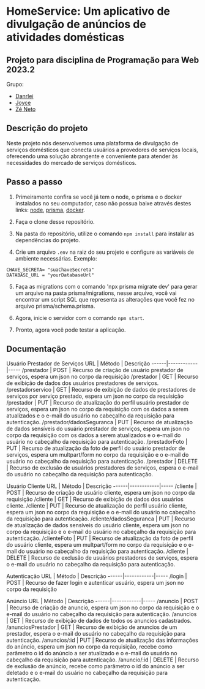 # HomeService: Um aplicativo de divulgação de anúncios de atividades domésticas 
## Projeto para disciplina de Programação para Web 2023.2

Grupo:
- [Danrlei](https://github.com/dxnrlei)
- [Joyce](https://github.com/Joyce-Firmino)
- [Zé Neto](https://github.com/Joseph-vat)

## Descrição do projeto

Neste projeto nós desenvolvemos uma plataforma de divulgação de serviços domésticos que conecta usuários a provedores de serviços locais, oferecendo uma solução abrangente e conveniente para atender às necessidades do mercado de serviços domésticos.

## Passo a passo
1. Primeiramente confira se você já tem o node, o prisma e o docker instalados no seu computador, caso não possua baixe através destes links:
<a href="https://nodejs.org/pt-br/download">node</a>, <a href="https://www.prisma.io/docs/getting-started/setup-prisma">prisma</a>,
<a href="https://docs.docker.com/desktop/install/windows-install/">docker</a>.

2. Faça o clone desse repositório.

3. Na pasta do repositório, utilize o comando `npm install` para instalar as dependências do projeto.

4. Crie um arquivo `.env` na raiz do seu projeto e configure as variáveis de ambiente necessárias.
 Exemplo:
```
CHAVE_SECRETA= "suaChaveSecreta"
DATABASE_URL = "yourDatabaseUrl"
```
5. Faça as migrations com o comando 'npx prisma migrate dev' para gerar um arquivo na pasta prisma/migrations, nesse arquivo, você vai encontrar um script SQL que representa as alterações que você fez no arquivo prisma/schema.prisma.

6. Agora, inicie o servidor com o comando `npm start`.

7. Pronto, agora você pode testar a aplicação.

## Documentação

Usuário Prestador de Serviços
URL	| Método | Descrição
------|------------|-----
/prestador |	POST |	Recurso de criação de usuário prestador de serviços, espera um json no corpo da requisição
/prestador	| GET |	Recurso de exibição de dados dos usuários prestadores de serviços.
/prestadorservico	| GET |	Recurso de exibição de dados de prestadores de serviços por serviço prestado, espera um json no corpo da requisição
/prestador	| PUT	| Recurso de atualização do perfil usuário prestador de serviços, espera um json no corpo da requisição com os dados a serem atualizados e o e-mail do usuário no cabeçalho da requisição para autenticação.
/prestador/dadosSeguranca	| PUT	| Recurso de atualização de dados sensíveis do usuário prestador de serviços, espera um json no corpo da requisição com os dados a serem atualizados e o e-mail do usuário no cabeçalho da requisição para autenticação.
/prestadorFoto	| PUT	| Recurso de atualização da foto de perfil do usuário prestador de serviços, espera um multpart/form no corpo da requisição e o e-mail do usuário no cabeçalho da requisição para autenticação.
/prestador	| DELETE |	Recurso de exclusão de usuários prestadores de serviços, espera o e-mail do usuário no cabeçalho da requisição para autenticação.

Usuário Cliente
URL	| Método | Descrição
------|------------|-----
/cliente |	POST |	Recurso de criação de usuário cliente, espera um json no corpo da requisição
/cliente	| GET |	Recurso de exibição de dados dos usuários cliente.
/cliente	| PUT	| Recurso de atualização do perfil usuário cliente, espera um json no corpo da requisição e o e-mail do usuário no cabeçalho da requisição para autenticação.
/cliente/dadosSeguranca	| PUT	| Recurso de atualização de dados sensíveis do usuário cliente, espera um json no corpo da requisição e o e-mail do usuário no cabeçalho da requisição para autenticação.
/clienteFoto	| PUT	| Recurso de atualização da foto de perfil do usuário cliente, espera um multpart/form no corpo da requisição e o e-mail do usuário no cabeçalho da requisição para autenticação.
/cliente	| DELETE |	Recurso de exclusão de usuários prestadores de serviços, espera o e-mail do usuário no cabeçalho da requisição para autenticação.

Autenticação
URL	| Método | Descrição
------|------------|-----
/login |	POST |	Recurso de fazer login e autenticar usuário, espera um json no corpo da requisição

Anúncio
URL	| Método | Descrição
------|------------|-----
/anuncio |	POST |	Recurso de criação de anuncio, espera um json no corpo da requisição e o e-mail do usuário no cabeçalho da requisição para autenticação.
/anuncios	| GET |	Recurso de exibição de dados de todos os anuncios cadastrados.
/anunciosPrestador	| GET |	Recurso de exibição de anuncios de um prestador, espera o e-mail do usuário no cabeçalho da requisição para autenticação.
/anuncios/:id |	PUT	| Recurso de atualização das informações do anúncio, espera um json no corpo da requisição, recebe como parâmetro o id do anúncio a ser atualizado e o e-mail do usuário no cabeçalho da requisição para autenticação.
/anuncio/:id	| DELETE |	Recurso de exclusão de anúncio, recebe como parâmetro o id do anúncio a ser deletado e o e-mail do usuário no cabeçalho da requisição para autenticação.
